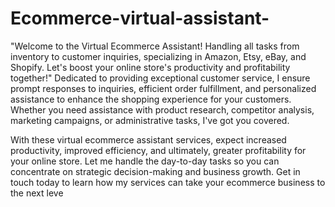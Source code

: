 # Ecommerce-virtual-assistant-
"Welcome to the Virtual Ecommerce Assistant! Handling all tasks from inventory to customer inquiries, specializing in Amazon, Etsy, eBay, and Shopify. Let's boost your online store's productivity and profitability together!"
Dedicated to providing exceptional customer service, I ensure prompt responses to inquiries, efficient order fulfillment, and personalized assistance to enhance the shopping experience for your customers. Whether you need assistance with product research, competitor analysis, marketing campaigns, or administrative tasks, I've got you covered.

With these virtual ecommerce assistant services, expect increased productivity, improved efficiency, and ultimately, greater profitability for your online store. Let me handle the day-to-day tasks so you can concentrate on strategic decision-making and business growth. Get in touch today to learn how my services can take your ecommerce business to the next leve
